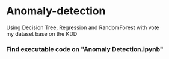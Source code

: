 # Anomaly-detection

Using Decision Tree, Regression and RandomForest with vote  
my dataset base on the KDD  

### Find executable code on "Anomaly Detection.ipynb"
